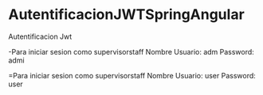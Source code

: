 # AutentificacionJWTSpringAngular
Autentificacion Jwt 

-Para iniciar sesion como supervisorstaff
Nombre Usuario: adm
Password: admi

=Para iniciar sesion como supervisorstaff
Nombre Usuario: user
Password: user
